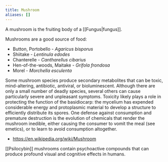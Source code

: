 ```yaml
---
title: Mushroom
aliases: []
---
```


A mushroom is the fruiting body of a [[Fungus|fungus]].  

Mushrooms are a good source of food:  
- Button, Portobello - *Agaricus bisporus*
- Shiitake - *Lentinula edodes*
- Chanterelle - *Cantharellus cibarius*
- Hen-of-the-woods, Maitake - *Grifola frondosa*
- Morel - *Morchella esculenta*  

Some mushroom species produce secondary metabolites that can be toxic, mind-altering, antibiotic, antiviral, or bioluminescent. Although there are only a small number of deadly species, several others can cause particularly severe and unpleasant symptoms. Toxicity likely plays a role in protecting the function of the basidiocarp: the mycelium has expended considerable energy and protoplasmic material to develop a structure to efficiently distribute its spores. One defense against consumption and premature destruction is the evolution of chemicals that render the mushroom inedible, either causing the consumer to vomit the meal (see emetics), or to learn to avoid consumption altogether.  

- https://en.wikipedia.org/wiki/Mushroom

[[Psilocybin]] mushrooms contain psychoactive compounds that can produce profound visual and cognitive effects in humans.
